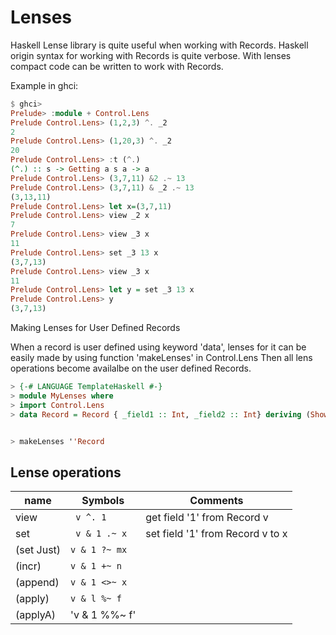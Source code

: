 Lenses
=======

Haskell Lense library is quite useful when working with Records.
Haskell origin syntax for working with Records is quite verbose.
With lenses compact code can be written to work with Records.


Example in ghci:
``` Haskell
$ ghci>
Prelude> :module + Control.Lens
Prelude Control.Lens> (1,2,3) ^. _2
2
Prelude Control.Lens> (1,20,3) ^. _2
20
Prelude Control.Lens> :t (^.)
(^.) :: s -> Getting a s a -> a
Prelude Control.Lens> (3,7,11) &2 .~ 13
Prelude Control.Lens> (3,7,11) & _2 .~ 13
(3,13,11)
Prelude Control.Lens> let x=(3,7,11)
Prelude Control.Lens> view _2 x
7
Prelude Control.Lens> view _3 x
11
Prelude Control.Lens> set _3 13 x
(3,7,13)
Prelude Control.Lens> view _3 x
11
Prelude Control.Lens> let y = set _3 13 x
Prelude Control.Lens> y
(3,7,13)
```

Making Lenses for User Defined Records

When a record is user defined using keyword 'data', lenses for it can be easily made by using function 'makeLenses' in Control.Lens
Then all lens operations become availalbe on the user defined Records. 
```Haskell
> {-# LANGUAGE TemplateHaskell #-}
> module MyLenses where
> import Control.Lens
> data Record = Record { _field1 :: Int, _field2 :: Int} deriving (Show)


> makeLenses ''Record
```
Lense operations
-----------------

|name     | Symbols		| Comments		|
|---------|---------------------|-----------------------|
| view    | ` v ^. 1` 		| get field '1' from Record v|
| set     | ` v & 1 .~ x`	| set field '1' from Record v to x|
| (set Just)| `v & 1 ?~ mx`||
|(incr)| `v & 1 +~ n`||
|(append)| `v & 1 <>~ x`||
|(apply)| `v & l %~ f`||
|(applyA)| 'v & 1 %%~ f'||
  
